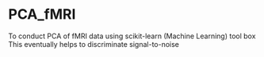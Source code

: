 # PCA_fMRI



To conduct PCA of fMRI data using scikit-learn (Machine Learning) tool box
This eventually helps to discriminate signal-to-noise
